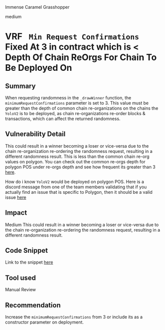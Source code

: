 Immense Caramel Grasshopper

medium

# VRF ` Min Request Confirmations` Fixed At 3 in contract which is < Depth Of Chain ReOrgs For Chain To Be Deployed On

## Summary

When requesting randomness in the `_drawWinner` function, the `minimumRequestConfirmations` parameter is set to 3. This value must be greater than the depth of common chain re-organizations on the chains the `YoloV2`  is to be deployed, as chain re-organizations re-order blocks & transactions, which can affect the returned randomness.

## Vulnerability Detail

This could result in a winner becoming a loser or vice-versa due to the chain re-organization re-ordering the randomness request, resulting in a different randomness result.
This is less than the common chain re-org values on polygon.
You can check out the common re-orgs depth for polygon POS under re-orgs depth and see how frequent its greater than 3 [here](https://polygonscan.com/blocks_forked).

How do i know `YoloV2` would be deployed on polygon POS.
Here is a discord message from one of the team members validating that if you actually find an issue that is specific to Polygon, then it should be a valid issue [here](https://discord.com/channels/812037309376495636/1197556030943539230/1197843127654957096)


## Impact
Medium
This could result in a winner becoming a loser or vice-versa due to the chain re-organization re-ordering the randomness request, resulting in a different randomness result.

## Code Snippet

Link to the snippet [here](https://github.com/sherlock-audit/2024-01-looksrare/blob/7d76b96a58a6aee38f23bb38b8a5daa3bdc03f7c/contracts-yolo/contracts/YoloV2.sol#L1004)

## Tool used

Manual Review

## Recommendation

Increase the `minimumRequestConfirmations` from 3 or include its as a constructor parameter on deployment.
